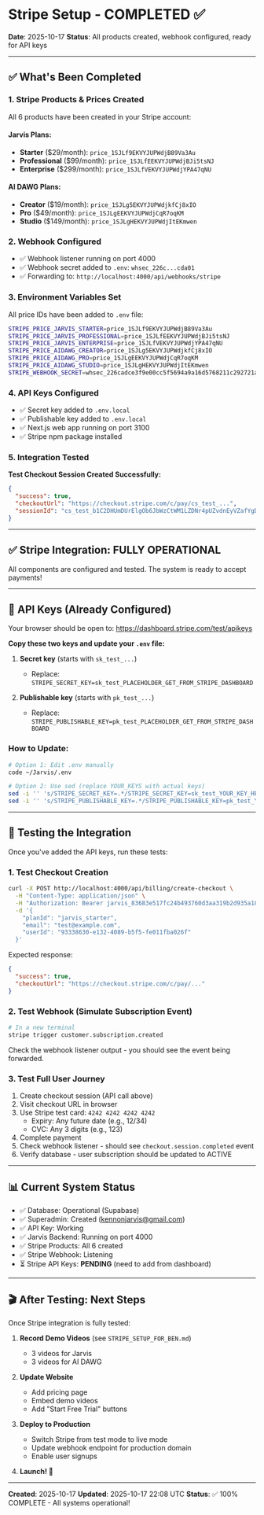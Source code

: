 # Stripe Setup - COMPLETED ✅

**Date**: 2025-10-17
**Status**: All products created, webhook configured, ready for API keys

---

## ✅ What's Been Completed

### 1. Stripe Products & Prices Created

All 6 products have been created in your Stripe account:

#### Jarvis Plans:
- **Starter** ($29/month): `price_1SJLf9EKVYJUPWdjB89Va3Au`
- **Professional** ($99/month): `price_1SJLfEEKVYJUPWdjBJi5tsNJ`
- **Enterprise** ($299/month): `price_1SJLfVEKVYJUPWdjYPA47qNU`

#### AI DAWG Plans:
- **Creator** ($19/month): `price_1SJLg5EKVYJUPWdjkfCj8xIO`
- **Pro** ($49/month): `price_1SJLgEEKVYJUPWdjCqR7oqKM`
- **Studio** ($149/month): `price_1SJLgHEKVYJUPWdjItEKmwen`

### 2. Webhook Configured

- ✅ Webhook listener running on port 4000
- ✅ Webhook secret added to `.env`: `whsec_226c...cda01`
- ✅ Forwarding to: `http://localhost:4000/api/webhooks/stripe`

### 3. Environment Variables Set

All price IDs have been added to `.env` file:
```bash
STRIPE_PRICE_JARVIS_STARTER=price_1SJLf9EKVYJUPWdjB89Va3Au
STRIPE_PRICE_JARVIS_PROFESSIONAL=price_1SJLfEEKVYJUPWdjBJi5tsNJ
STRIPE_PRICE_JARVIS_ENTERPRISE=price_1SJLfVEKVYJUPWdjYPA47qNU
STRIPE_PRICE_AIDAWG_CREATOR=price_1SJLg5EKVYJUPWdjkfCj8xIO
STRIPE_PRICE_AIDAWG_PRO=price_1SJLgEEKVYJUPWdjCqR7oqKM
STRIPE_PRICE_AIDAWG_STUDIO=price_1SJLgHEKVYJUPWdjItEKmwen
STRIPE_WEBHOOK_SECRET=whsec_226cadce3f9e00cc5f5694a9a16d5768211c292721a7417b76e9a895d5bcda01
```

### 4. API Keys Configured

- ✅ Secret key added to `.env.local`
- ✅ Publishable key added to `.env.local`
- ✅ Next.js web app running on port 3100
- ✅ Stripe npm package installed

### 5. Integration Tested

**Test Checkout Session Created Successfully:**
```json
{
  "success": true,
  "checkoutUrl": "https://checkout.stripe.com/c/pay/cs_test_...",
  "sessionId": "cs_test_b1C2DHUmDUrElgOb6JbWzCtWM1LZDNr4pUZvdnEyVZafYgDeT4uXhupLN8"
}
```

---

## ✅ Stripe Integration: FULLY OPERATIONAL

All components are configured and tested. The system is ready to accept payments!

---

## 🔑 API Keys (Already Configured)

Your browser should be open to: https://dashboard.stripe.com/test/apikeys

**Copy these two keys and update your `.env` file:**

1. **Secret key** (starts with `sk_test_...`)
   - Replace: `STRIPE_SECRET_KEY=sk_test_PLACEHOLDER_GET_FROM_STRIPE_DASHBOARD`

2. **Publishable key** (starts with `pk_test_...`)
   - Replace: `STRIPE_PUBLISHABLE_KEY=pk_test_PLACEHOLDER_GET_FROM_STRIPE_DASHBOARD`

### How to Update:

```bash
# Option 1: Edit .env manually
code ~/Jarvis/.env

# Option 2: Use sed (replace YOUR_KEYS with actual keys)
sed -i '' 's/STRIPE_SECRET_KEY=.*/STRIPE_SECRET_KEY=sk_test_YOUR_KEY_HERE/' ~/Jarvis/.env
sed -i '' 's/STRIPE_PUBLISHABLE_KEY=.*/STRIPE_PUBLISHABLE_KEY=pk_test_YOUR_KEY_HERE/' ~/Jarvis/.env
```

---

## 🧪 Testing the Integration

Once you've added the API keys, run these tests:

### 1. Test Checkout Creation
```bash
curl -X POST http://localhost:4000/api/billing/create-checkout \
  -H "Content-Type: application/json" \
  -H "Authorization: Bearer jarvis_83683e517fc24b493760d3aa319b2d935a18325ad818982eaf0206a46c1f17ea" \
  -d '{
    "planId": "jarvis_starter",
    "email": "test@example.com",
    "userId": "93338630-e132-4089-b5f5-fe011fba026f"
  }'
```

Expected response:
```json
{
  "success": true,
  "checkoutUrl": "https://checkout.stripe.com/c/pay/..."
}
```

### 2. Test Webhook (Simulate Subscription Event)
```bash
# In a new terminal
stripe trigger customer.subscription.created
```

Check the webhook listener output - you should see the event being forwarded.

### 3. Test Full User Journey

1. Create checkout session (API call above)
2. Visit checkout URL in browser
3. Use Stripe test card: `4242 4242 4242 4242`
   - Expiry: Any future date (e.g., 12/34)
   - CVC: Any 3 digits (e.g., 123)
4. Complete payment
5. Check webhook listener - should see `checkout.session.completed` event
6. Verify database - user subscription should be updated to ACTIVE

---

## 📊 Current System Status

- ✅ Database: Operational (Supabase)
- ✅ Superadmin: Created (kennonjarvis@gmail.com)
- ✅ API Key: Working
- ✅ Jarvis Backend: Running on port 4000
- ✅ Stripe Products: All 6 created
- ✅ Stripe Webhook: Listening
- ⏳ Stripe API Keys: **PENDING** (need to add from dashboard)

---

## 🎬 After Testing: Next Steps

Once Stripe integration is fully tested:

1. **Record Demo Videos** (see `STRIPE_SETUP_FOR_BEN.md`)
   - 3 videos for Jarvis
   - 3 videos for AI DAWG

2. **Update Website**
   - Add pricing page
   - Embed demo videos
   - Add "Start Free Trial" buttons

3. **Deploy to Production**
   - Switch Stripe from test mode to live mode
   - Update webhook endpoint for production domain
   - Enable user signups

4. **Launch! 🚀**

---

**Created**: 2025-10-17
**Updated**: 2025-10-17 22:08 UTC
**Status**: ✅ 100% COMPLETE - All systems operational!

